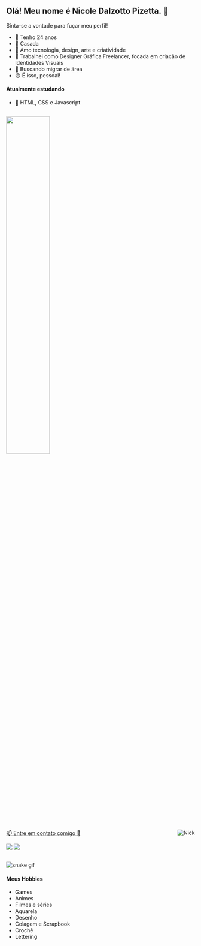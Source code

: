 ## Olá! Meu nome é Nicole Dalzotto Pizetta. 👋
Sinta-se a vontade para fuçar meu perfil!

- 💬 Tenho 24 anos
- 💍 Casada
- 💖 Amo tecnologia, design, arte e criatividade
- 💼 Trabalhei como Designer Gráfica Freelancer, focada em criação de Identidades Visuais
- 🌱 Buscando migrar de área
- 😄 É isso, pessoal!

#### Atualmente estudando
- 🌸 HTML, CSS e Javascript

##

<div>
  <a href="https://github.com/nicoledpizetta">
  <img width="48%" src="https://github-readme-stats.vercel.app/api?username=nicoledpizetta&show_icons=true&theme=tokyonight&include_all_commits=true&count_private=true"/>
</div>

##

<img align="right" alt="Nick" src="https://media.discordapp.net/attachments/455179292540928005/885659384418537482/picasion.com_768f6386578ecda828e41d0e2d756ca9.gif">

<div >
<p>📫 Entre em contato comigo 🌸</p>
 <a href="https://www.linkedin.com/in/NicoleDPizetta" target="_blank"><img src="https://img.shields.io/badge/-LinkedIn-%230077B5?style=for-the-badge&logo=linkedin&logoColor=white" target="_blank"></a> <a href="https://discord.gg/Nk7kUSz7t6" target="_blank"><img src="https://img.shields.io/badge/-Discord-5165f6?style=for-the-badge&logo=discord&logoColor=white" target="_blank"></a> 
</div> 

##

![snake gif](https://github.com/nicoledpizetta/NicoleDPizetta/blob/output/github-contribution-grid-snake.svg)

#### Meus Hobbies
* Games
* Animes
* Filmes e séries
* Aquarela
* Desenho
* Colagem e Scrapbook
* Crochê
* Lettering

